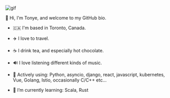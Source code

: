 ![gif](https://media.giphy.com/media/26uf5EfMqWNWCLbc4/source.gif)


👋 Hi, I'm Tonye, and welcome to my GitHub bio.

- :canada:  I'm based in Toronto, Canada.

- ✈️ I love to travel.

- ☕️ I drink tea, and especially hot chocolate.

- 🔊 I love listening different kinds of music.

- 🔭  Actively using: Python, asyncio, django, react, javascript, kubernetes, Vue, Golang, Istio, occasionally C/C++ etc...

- 🌱 I’m currently learning: Scala, Rust

